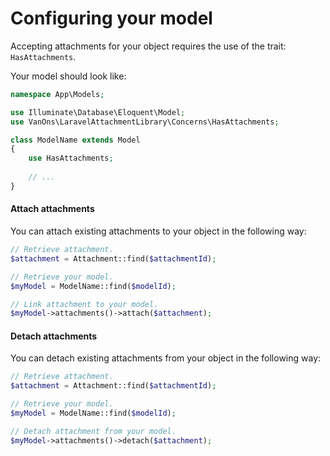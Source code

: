 # Configuring your model

Accepting attachments for your object requires the use of the trait: `HasAttachments`.

Your model should look like:

```php
namespace App\Models;

use Illuminate\Database\Eloquent\Model;
use VanOns\LaravelAttachmentLibrary\Concerns\HasAttachments;

class ModelName extends Model
{
    use HasAttachments;
    
    // ...
}
```

#### Attach attachments

You can attach existing attachments to your object in the following way:

```php
// Retrieve attachment.
$attachment = Attachment::find($attachmentId);

// Retrieve your model.
$myModel = ModelName::find($modelId);

// Link attachment to your model.
$myModel->attachments()->attach($attachment);
```

#### Detach attachments

You can detach existing attachments from your object in the following way:

```php
// Retrieve attachment.
$attachment = Attachment::find($attachmentId);

// Retrieve your model.
$myModel = ModelName::find($modelId);

// Detach attachment from your model.
$myModel->attachments()->detach($attachment);
```
